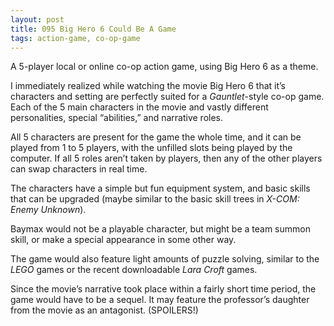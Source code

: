 ```yaml
---
layout: post
title: 095 Big Hero 6 Could Be A Game
tags: action-game, co-op-game
---
```

A 5-player local or online co-op action game, using Big Hero 6 as a theme.

I immediately realized while watching the movie Big Hero 6 that it’s characters and setting are perfectly suited for a *Gauntlet*-style co-op game.  Each of the 5 main characters in the movie and vastly different personalities, special “abilities,” and narrative roles.

All 5 characters are present for the game the whole time, and it can be played from 1 to 5 players, with the unfilled slots being played by the computer.  If all 5 roles aren’t taken by players, then any of the other players can swap characters in real time.

The characters have a simple but fun equipment system, and basic skills that can be upgraded (maybe similar to the basic skill trees in *X-COM: Enemy Unknown*).

Baymax would not be a playable character, but might be a team summon skill, or make a special appearance in some other way.

The game would also feature light amounts of puzzle solving, similar to the *LEGO* games or the recent downloadable *Lara Croft* games. 

Since the movie’s narrative took place within a fairly short time period, the game would have to be a sequel.  It may feature the professor’s daughter from the movie as an antagonist. (SPOILERS!)